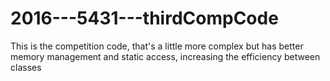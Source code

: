 # 2016---5431---thirdCompCode
This is the competition code, that's a little more complex but has better memory management and static access, increasing the efficiency between classes
